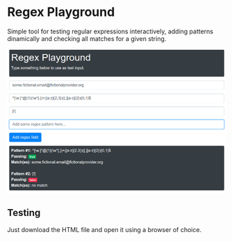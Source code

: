 # Regex Playground

Simple tool for testing regular expressions interactively, adding patterns dinamically and checking all matches for a given string. 

![Regex tool demo](https://raw.githubusercontent.com/evgomes/regex-playground/master/regex-playground.png)

## Testing

Just download the HTML file and open it using a browser of choice.
